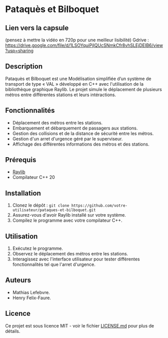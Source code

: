 # Pataquès et Bilboquet

## Lien vers la capsule 

(pensez à mettre la vidéo en 720p pour une meilleur lisibilité)
Gdrive : https://drive.google.com/file/d/1LSOYquiPjIQUcSNmkCfr8vhSLEjDEIB6/view?usp=sharing

## Description

Pataquès et Bilboquet est une Modélisation simplifiée d’un système de transport de type « VAL » développé en C++ avec l'utilisation de la bibliothèque graphique Raylib. Le projet simule le déplacement de plusieurs métros entre différentes stations et leurs intéractions.

## Fonctionnalités

- Déplacement des métros entre les stations.
- Embarquement et débarquement de passagers aux stations.
- Gestion des collisions et de la distance de sécurité entre les métros.
- Gestion d'un arret d'urgence géré par le superviseur.
- Affichage des différentes informations des métros et des stations.

## Prérequis

- [Raylib](https://www.raylib.com/)
- Compilateur C++ 20

## Installation

1. Clonez le dépôt : `git clone https://github.com/votre-utilisateur/pataques-et-bilboquet.git`
2. Assurez-vous d'avoir Raylib installé sur votre système.
3. Compilez le programme avec votre compilateur C++.

## Utilisation

1. Exécutez le programme.
2. Observez le déplacement des métros entre les stations.
3. Interagissez avec l'interface utilisateur pour tester différentes fonctionnalités tel que l'arret d'urgence.

## Auteurs

- Mathias Lefebvre.
- Henry Felix-Faure.

## Licence

Ce projet est sous licence MIT - voir le fichier [LICENSE.md](https://www.raylib.com/license.html) pour plus de détails.
